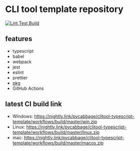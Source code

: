 # CLI tool template repository

[![Lint,Test,Build](https://github.com/pycabbage/clitool-typescript-template/actions/workflows/build.yml/badge.svg)](https://github.com/pycabbage/clitool-typescript-template/actions/workflows/build.yml)

## features

- typescript
- babel
- webpack
- jest
- eslint
- prettier
- [pkg](https://github.com/vercel/pkg)
- GitHub Actions

## latest CI build link

- Windows: <https://nightly.link/pycabbage/clitool-typescript-template/workflows/build/master/win.zip>
- Linux: <https://nightly.link/pycabbage/clitool-typescript-template/workflows/build/master/linux.zip>
- mac: <https://nightly.link/pycabbage/clitool-typescript-template/workflows/build/master/macos.zip>
